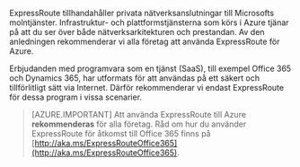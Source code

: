 ExpressRoute tillhandahåller privata nätverksanslutningar till Microsofts molntjänster. Infrastruktur- och plattformstjänsterna som körs i Azure tjänar på att du ser över både nätverksarkitekturen och prestandan. Av den anledningen rekommenderar vi alla företag att använda ExpressRoute för Azure.

Erbjudanden med programvara som en tjänst (SaaS), till exempel Office 365 och Dynamics 365, har utformats för att användas på ett säkert och tillförlitligt sätt via Internet.  Därför rekommenderar vi endast ExpressRoute för dessa program i vissa scenarier.

> [AZURE.IMPORTANT]
> Att använda ExpressRoute till Azure **rekommenderas** för alla företag. Råd om hur du använder ExpressRoute för åtkomst till Office 365 finns på [http://aka.ms/ExpressRouteOffice365](http://aka.ms/ExpressRouteOffice365).

<!--HONumber=Sep16_HO4-->



